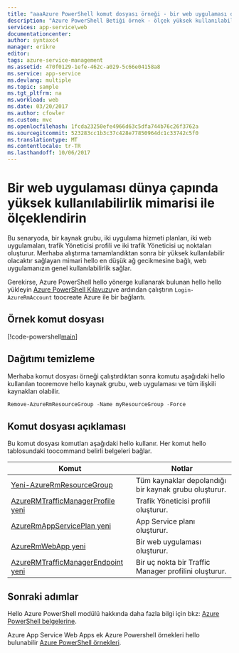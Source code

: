 ```yaml
---
title: "aaaAzure PowerShell komut dosyası örneği - bir web uygulaması dünya çapında yüksek kullanılabilirlik mimarisi ile ölçeklendirin | Microsoft Docs"
description: "Azure PowerShell Betiği örnek - ölçek yüksek kullanılabilirlik mimarisiyle dünya çapında bir web uygulaması"
services: app-service\web
documentationcenter: 
author: syntaxc4
manager: erikre
editor: 
tags: azure-service-management
ms.assetid: 470f0129-1efe-462c-a029-5c66e04158a8
ms.service: app-service
ms.devlang: multiple
ms.topic: sample
ms.tgt_pltfrm: na
ms.workload: web
ms.date: 03/20/2017
ms.author: cfowler
ms.custom: mvc
ms.openlocfilehash: 1fcda23250efe4966d63c5dfa744b76c26f3762a
ms.sourcegitcommit: 523283cc1b3c37c428e77850964dc1c33742c5f0
ms.translationtype: MT
ms.contentlocale: tr-TR
ms.lasthandoff: 10/06/2017
---
```

# <a name="scale-a-web-app-worldwide-with-a-high-availability-architecture"></a>Bir web uygulaması dünya çapında yüksek kullanılabilirlik mimarisi ile ölçeklendirin

Bu senaryoda, bir kaynak grubu, iki uygulama hizmeti planları, iki web uygulamaları, trafik Yöneticisi profili ve iki trafik Yöneticisi uç noktaları oluşturur. Merhaba alıştırma tamamlandıktan sonra bir yüksek kullanılabilir olacaktır sağlayan mimari hello en düşük ağ gecikmesine bağlı, web uygulamanızın genel kullanılabilirlik sağlar.

Gerekirse, Azure PowerShell hello yönerge kullanarak bulunan hello hello yükleyin [Azure PowerShell Kılavuzu](/powershell/azure/overview)ve ardından çalıştırın `Login-AzureRmAccount` toocreate Azure ile bir bağlantı.

## <a name="sample-script"></a>Örnek komut dosyası

[!code-powershell[main](../../../powershell_scripts/app-service/scale-geographic/scale-geographic.ps1 "Scale a web app worldwide with a high-availability architecture")]

## <a name="clean-up-deployment"></a>Dağıtımı temizleme 

Merhaba komut dosyası örneği çalıştırdıktan sonra komutu aşağıdaki hello kullanılan tooremove hello kaynak grubu, web uygulaması ve tüm ilişkili kaynakları olabilir.

```powershell
Remove-AzureRmResourceGroup -Name myResourceGroup -Force
```

## <a name="script-explanation"></a>Komut dosyası açıklaması

Bu komut dosyası komutları aşağıdaki hello kullanır. Her komut hello tablosundaki toocommand belirli belgeleri bağlar.

| Komut | Notlar |
|---|---|
| [Yeni-AzureRmResourceGroup](/powershell/module/azurerm.resources/new-azurermresourcegroup) | Tüm kaynaklar depolandığı bir kaynak grubu oluşturur. |
| [AzureRMTrafficManagerProfile yeni](/powershell/module/azurerm.trafficmanager/new-azurermtrafficmanagerprofile) | Trafik Yöneticisi profili oluşturur. |
| [AzureRmAppServicePlan yeni](/powershell/module/azurerm.websites/new-azurermappserviceplan) | App Service planı oluşturur. |
| [AzureRmWebApp yeni](/powershell/module/azurerm.websites/new-azurermwebapp) | Bir web uygulaması oluşturur. |
| [AzureRMTrafficManagerEndpoint yeni](/powershell/module/azurerm.trafficmanager/new-azurermtrafficmanagerendpoint) | Bir uç nokta bir Traffic Manager profilini oluşturur. |

## <a name="next-steps"></a>Sonraki adımlar

Hello Azure PowerShell modülü hakkında daha fazla bilgi için bkz: [Azure PowerShell belgelerine](/powershell/azure/overview).

Azure App Service Web Apps ek Azure Powershell örnekleri hello bulunabilir [Azure PowerShell örnekleri](../app-service-powershell-samples.md).
